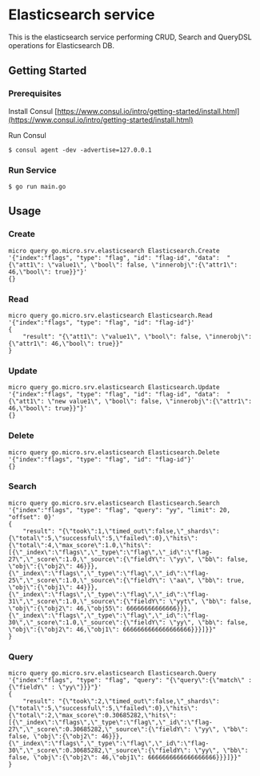 # Elasticsearch service

This is the elasticsearch service performing CRUD, Search and QueryDSL operations for Elasticsearch DB.

## Getting Started

### Prerequisites

Install Consul
[https://www.consul.io/intro/getting-started/install.html](https://www.consul.io/intro/getting-started/install.html)

Run Consul
```
$ consul agent -dev -advertise=127.0.0.1
```

### Run Service

```
$ go run main.go
```

## Usage 

### Create
```
micro query go.micro.srv.elasticsearch Elasticsearch.Create '{"index":"flags", "type": "flag", "id": "flag-id", "data":  "{\"att1\": \"value1\", \"bool\": false, \"innerobj\":{\"attr1\": 46,\"bool\": true}}"}'
{}
```

### Read
```
micro query go.micro.srv.elasticsearch Elasticsearch.Read '{"index":"flags", "type": "flag", "id": "flag-id"}'
{
	"result": "{\"att1\": \"value1\", \"bool\": false, \"innerobj\":{\"attr1\": 46,\"bool\": true}}"
}

```

### Update
```
micro query go.micro.srv.elasticsearch Elasticsearch.Update '{"index":"flags", "type": "flag", "id": "flag-id", "data":  "{\"att1\": \"new value1\", \"bool\": false, \"innerobj\":{\"attr1\": 46,\"bool\": true}}"}'
{}
```


### Delete
```
micro query go.micro.srv.elasticsearch Elasticsearch.Delete '{"index":"flags", "type": "flag", "id": "flag-id"}'
{}
```

### Search
```
micro query go.micro.srv.elasticsearch Elasticsearch.Search '{"index":"flags", "type": "flag", "query": "yy", "limit": 20, "offset": 0}'
{
	"result": "{\"took\":1,\"timed_out\":false,\"_shards\":{\"total\":5,\"successful\":5,\"failed\":0},\"hits\":{\"total\":4,\"max_score\":1.0,\"hits\":[{\"_index\":\"flags\",\"_type\":\"flag\",\"_id\":\"flag-27\",\"_score\":1.0,\"_source\":{\"fieldY\": \"yy\", \"bb\": false, \"obj\":{\"obj2\": 46}}},{\"_index\":\"flags\",\"_type\":\"flag\",\"_id\":\"flag-25\",\"_score\":1.0,\"_source\":{\"fieldY\": \"aa\", \"bb\": true, \"obj\":{\"obj1\": 44}}},{\"_index\":\"flags\",\"_type\":\"flag\",\"_id\":\"flag-31\",\"_score\":1.0,\"_source\":{\"fieldY\": \"yyt\", \"bb\": false, \"obj\":{\"obj2\": 46,\"obj55\": 66666666666666}}},{\"_index\":\"flags\",\"_type\":\"flag\",\"_id\":\"flag-30\",\"_score\":1.0,\"_source\":{\"fieldY\": \"yy\", \"bb\": false, \"obj\":{\"obj2\": 46,\"obj1\": 6666666666666666666}}}]}}"
}
```

### Query
```
micro query go.micro.srv.elasticsearch Elasticsearch.Query '{"index":"flags", "type": "flag", "query": "{\"query\":{\"match\" : {\"fieldY\" : \"yy\"}}}"}'
{
	"result": "{\"took\":2,\"timed_out\":false,\"_shards\":{\"total\":5,\"successful\":5,\"failed\":0},\"hits\":{\"total\":2,\"max_score\":0.30685282,\"hits\":[{\"_index\":\"flags\",\"_type\":\"flag\",\"_id\":\"flag-27\",\"_score\":0.30685282,\"_source\":{\"fieldY\": \"yy\", \"bb\": false, \"obj\":{\"obj2\": 46}}},{\"_index\":\"flags\",\"_type\":\"flag\",\"_id\":\"flag-30\",\"_score\":0.30685282,\"_source\":{\"fieldY\": \"yy\", \"bb\": false, \"obj\":{\"obj2\": 46,\"obj1\": 6666666666666666666}}}]}}"
}

```
